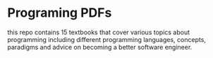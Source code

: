 # Programing PDFs
  this repo contains 15 textbooks that cover various topics about programming including different programming languages, concepts, paradigms and advice on becoming a better software engineer.